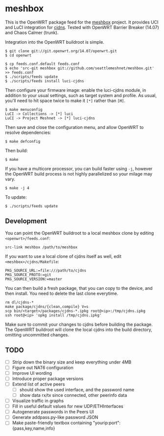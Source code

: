 meshbox
=======

This is the OpenWRT package feed for the [meshbox][meshbox] project. It provides UCI and LuCI integration for [cjdns][cjdns]. Tested with OpenWRT Barrier Breaker (14.07) and Chaos Calmer (trunk).

[meshbox]: http://fund.meshwith.me
[cjdns]: https://github.com/cjdelisle/cjdns

Integration into the OpenWRT buildroot is simple.

    $ git clone git://git.openwrt.org/14.07/openwrt.git
    $ cd openwrt

    $ cp feeds.conf.default feeds.conf
    $ echo 'src-git meshbox git://github.com/seattlemeshnet/meshbox.git' >> feeds.conf
    $ ./scripts/feeds update
    $ ./scripts/feeds install luci-cjdns

Then configure your firmware image: enable the luci-cjdns module, in addition to your usual settings, such as target system and profile. As usual, you'll need to hit space twice to make it `[*]` rather than `[M]`.

    $ make menuconfig
    LuCI -> Collections -> [*] luci
    LuCI -> Project Meshnet -> [*] luci-cjdns

Then save and close the configuration menu, and allow OpenWRT to resolve dependencies:

    $ make defconfig

Then build:

    $ make

If you have a multicore processor, you can build faster using `-j`, however the OpenWRT build process is not highly parallelized so your milage may vary.

    $ make -j 4

To update:

    $ ./scripts/feeds update


Development
-----------

You can point the OpenWRT buildroot to a local meshbox clone by editing `<openwrt>/feeds.conf`:

    src-link meshbox /path/to/meshbox

If you want to use a local clone of cjdns itself as well, edit `<meshbox>/cjdns/Makefile`:

    PKG_SOURCE_URL:=file:///path/to/cjdns
    PKG_SOURCE_PROTO:=git
    PKG_SOURCE_VERSION:=master

You can then build a fresh package, that you can copy to the device, and then install. You need to delete the last clone everytime.

    rm dl/cjdns-*
    make package/cjdns/{clean,compile} V=s
    scp bin/<target>/packages/cjdns-*.ipkg root@<ip>:/tmp/cjdns.ipkg
    ssh root@<ip> 'opkg install /tmp/cjdns.ipkg'

Make sure to commit your changes to cjdns before building the package. The OpenWRT buildroot will clone the local cjdns into the build directory, omitting uncommitted changes.


TODO
----

- [ ] Strip down the binary size and keep everything under 4MB
- [ ] Figure out NAT6 configuration
- [ ] Improve UI wording
- [ ] Introduce proper package versions
- [ ] Extend list of active peers
  - [ ] should show the used interface, and the password name
  - [ ] show data rx/tx since connected, other peerinfo data
- [ ] Visualize traffic in graphs
- [ ] Fill in useful default values for new UDP/ETHInterfaces
- [ ] Autogenerate passwords in the Peers UI
- [ ] Generate addpass.py-like password JSON
- [ ] Make paste-friendly textbox containing "yourip:port":{pass,key,name,info}
